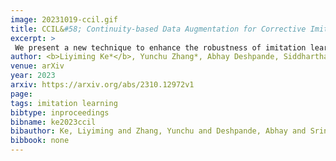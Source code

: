 ```yaml
---
image: 20231019-ccil.gif
title: CCIL&#58; Continuity-based Data Augmentation for Corrective Imitation Learning
excerpt: >
 We present a new technique to enhance the robustness of imitation learning methods by generating corrective data to account for compounding errors and disturbances. While existing methods rely on interactive expert labeling, additional offline datasets, or domain-specific invariances, our approach requires minimal additional assumptions beyond access to expert data. The key insight is to leverage local continuity in the environment dynamics to generate corrective labels. Our method first constructs a dynamics model from the expert demonstration, encouraging local Lipschitz continuity in the learned model. In locally continuous regions, this model allows us to generate corrective labels within the neighborhood of the demonstrations but beyond the actual set of states and actions in the dataset. Training on this augmented data enhances the agent's ability to recover from perturbations and deal with compounding errors. We demonstrate the effectiveness of our generated labels through experiments in a variety of robotics domains in simulation that have distinct forms of continuity and discontinuity, including classic control problems, drone flying, navigation with high-dimensional sensor observations, legged locomotion, and tabletop manipulation. <br>
author: <b>Liyiming Ke*</b>, Yunchu Zhang*, Abhay Deshpande, Siddhartha Srinivasa, Abhishek Gupta
venue: arXiv
year: 2023
arxiv: https://arxiv.org/abs/2310.12972v1
page: 
tags: imitation learning
bibtype: inproceedings
bibname: ke2023ccil
bibauthor: Ke, Liyiming and Zhang, Yunchu and Deshpande, Abhay and Srinivasa, Siddhartha and Gupta, Abhishek
bibbook: none
---
```

